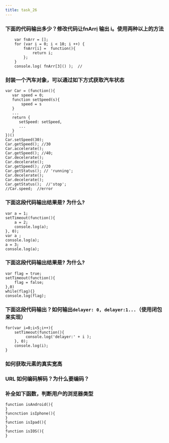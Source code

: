 ```yaml
---
title: task_26
---
```

### 下面的代码输出多少？修改代码让fnArr[i]() 输出 i。使用**两种以上的**方法
```
    var fnArr = [];
    for (var i = 0; i < 10; i ++) {
        fnArr[i] =  function(){
    	    return i;
        };
    }
    console.log( fnArr[3]() );  //
```

### 封装一个汽车对象，可以通过如下方式获取汽车状态
```
var Car = (function(){
   var speed = 0;
   function setSpeed(s){
       speed = s
   }
   ...
   return {
      setSpeed: setSpeed,
      ...
   }
})()
Car.setSpeed(30);
Car.getSpeed(); //30
Car.accelerate();
Car.getSpeed(); //40;
Car.decelerate();
Car.decelerate();
Car.getSpeed(); //20
Car.getStatus(); // 'running';
Car.decelerate(); 
Car.decelerate();
Car.getStatus();  //'stop';
//Car.speed;  //error
```

### 下面这段代码输出结果是? 为什么?
```
var a = 1;
setTimeout(function(){
    a = 2;
    console.log(a);
}, 0);
var a ;
console.log(a);
a = 3;
console.log(a);
```

### 下面这段代码输出结果是? 为什么?
```
var flag = true;
setTimeout(function(){
    flag = false;
},0)
while(flag){}
console.log(flag);
```

### 下面这段代码输出？如何输出`delayer: 0, delayer:1...`（使用闭包来实现）
```
for(var i=0;i<5;i++){
	setTimeout(function(){
         console.log('delayer:' + i );
	}, 0);
	console.log(i);
}
```

### 如何获取元素的真实宽高

### URL 如何编码解码？为什么要编码？

### 补全如下函数，判断用户的浏览器类型
```
function isAndroid(){
}
funcnction isIphone(){
}
function isIpad(){
}
function isIOS(){
}
```